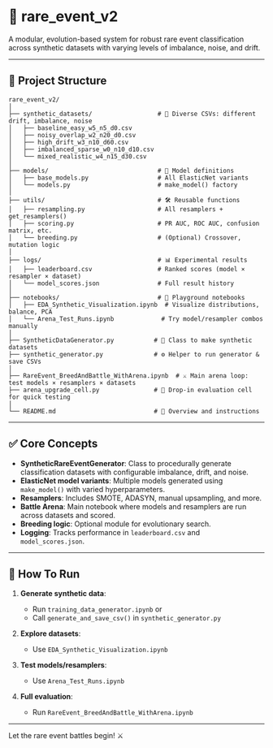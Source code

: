 # 🧬 rare_event_v2

A modular, evolution-based system for robust rare event classification across synthetic datasets with varying levels of imbalance, noise, and drift.

---

## 📁 Project Structure

```plaintext
rare_event_v2/
│
├── synthetic_datasets/                  # 🧪 Diverse CSVs: different drift, imbalance, noise
│   ├── baseline_easy_w5_n5_d0.csv
│   ├── noisy_overlap_w2_n20_d0.csv
│   ├── high_drift_w3_n10_d60.csv
│   ├── imbalanced_sparse_w0_n10_d10.csv
│   └── mixed_realistic_w4_n15_d30.csv
│
├── models/                              # 🧠 Model definitions
│   ├── base_models.py                   # All ElasticNet variants
│   └── models.py                        # make_model() factory
│
├── utils/                               # 🛠 Reusable functions
│   ├── resampling.py                    # All resamplers + get_resamplers()
│   ├── scoring.py                       # PR AUC, ROC AUC, confusion matrix, etc.
│   └── breeding.py                      # (Optional) Crossover, mutation logic
│
├── logs/                                # 📊 Experimental results
│   ├── leaderboard.csv                  # Ranked scores (model × resampler × dataset)
│   └── model_scores.json                # Full result history
│
├── notebooks/                           # 📓 Playground notebooks
│   ├── EDA_Synthetic_Visualization.ipynb  # Visualize distributions, balance, PCA
│   └── Arena_Test_Runs.ipynb             # Try model/resampler combos manually
│
├── SyntheticDataGenerator.py           # 🔬 Class to make synthetic datasets
├── synthetic_generator.py              # ⚙️ Helper to run generator & save CSVs
│
├── RareEvent_BreedAndBattle_WithArena.ipynb  # ⚔️ Main arena loop: test models × resamplers × datasets
├── arena_upgrade_cell.py               # 🧩 Drop-in evaluation cell for quick testing
│
└── README.md                           # 📘 Overview and instructions
```

---

## ✅ Core Concepts

- **SyntheticRareEventGenerator**: Class to procedurally generate classification datasets with configurable imbalance, drift, and noise.
- **ElasticNet model variants**: Multiple models generated using `make_model()` with varied hyperparameters.
- **Resamplers**: Includes SMOTE, ADASYN, manual upsampling, and more.
- **Battle Arena**: Main notebook where models and resamplers are run across datasets and scored.
- **Breeding logic**: Optional module for evolutionary search.
- **Logging**: Tracks performance in `leaderboard.csv` and `model_scores.json`.

---

## 🚀 How To Run

1. **Generate synthetic data**:
   - Run `training_data_generator.ipynb` or
   - Call `generate_and_save_csv()` in `synthetic_generator.py`

2. **Explore datasets**:
   - Use `EDA_Synthetic_Visualization.ipynb`

3. **Test models/resamplers**:
   - Use `Arena_Test_Runs.ipynb`

4. **Full evaluation**:
   - Run `RareEvent_BreedAndBattle_WithArena.ipynb`

---

Let the rare event battles begin! ⚔️
